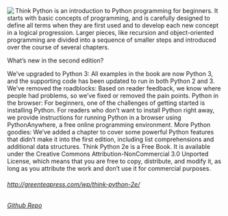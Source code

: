 <img align="left" src="http://greenteapress.com/thinkpython2/think_python2_medium.jpg">
Think Python is an introduction to Python programming for beginners. It starts with basic concepts of programming, and is carefully designed to define all terms when they are first used and to develop each new concept in a logical progression. Larger pieces, like recursion and object-oriented programming are divided into a sequence of smaller steps and introduced over the course of several chapters.

What’s new in the second edition?

We’ve upgraded to Python 3: All examples in the book are now Python 3, and the supporting code has been updated to run in both Python 2 and 3.
We’ve removed the roadblocks: Based on reader feedback, we know where people had problems, so we’ve fixed or removed the pain points.
Python in the browser: For beginners, one of the challenges of getting started is installing Python. For readers who don’t want to install Python right away, we provide instructions for running Python in a browser using PythonAnywhere, a free online programming environment.
More Python goodies: We’ve added a chapter to cover some powerful Python features that didn’t make it into the first edition, including list comprehensions and additional data structures.
Think Python 2e is a Free Book. It is available under the Creative Commons Attribution-NonCommercial 3.0 Unported License, which means that you are free to copy, distribute, and modify it, as long as you attribute the work and don’t use it for commercial purposes.
###### http://greenteapress.com/wp/think-python-2e/
###### <a href="https://github.com/AllenDowney/ThinkPython2">Github Repo</a>
